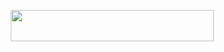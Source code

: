 <p align="center"><a href="https://heroku.com/deploy?template=https://github.com/loverboyXD/jnrmusic">
  <img src="https://img.shields.io/badge/Deploy%20To%20Heroku-aqua?style=flat&logo=heroku" width="325" height="50.100" /></a></p>
